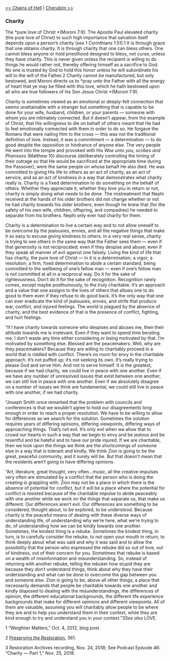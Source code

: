 [<< Chains of Hell](Chains%20of%20Hell.md)  |  [Cherubim >>](Cherubim.md)

### Charity
The *pure love of Christ *(Moroni 7:9). The Apostle Paul elevated charity (the pure love of Christ) to such high importance that salvation itself depends upon a person’s charity (*see* 1 Corinthians 1:51).1 It is through grace that one obtains charity. It is through charity that one can bless others. One cannot bless anyone or hold priesthood designed to bless, not curse, unless they have charity. This is never given unless the recipient is willing to do things he would rather not, thereby offering himself as a sacrifice to God. No one is trusted by God to hold this honor unless he will subordinate his will to the will of the Father.2 Charity cannot be manufactured, but only bestowed, and Moroni directs us to *pray unto the Father with all the energy of heart that ye may be filled with this love, which he hath bestowed upon all who are true followers of his Son Jesus Christ *(Moroni 7:9).

Charity is sometimes viewed as an emotional or deeply-felt connection that seems unattainable with a stranger but something that is capable to be done for your wife, husband, children, or your parents — someone with whom you are intimately connected. But it doesn’t appear, from the example of Christ, that His willingness to die on behalf of others meant that He had to feel emotionally connected with them in order to do so. He forgave the Romans that were nailing Him to the cross — this was not the traditional definition of love. Instead, it was a commitment — a determination — to do good despite the opposition or hindrance of anyone else. The very people He went into the temple and provoked with His *Woe unto you, scribes and Pharisees* (Matthew 10) discourse (deliberately controlling the timing of their outrage so that He would be sacrificed at the appropriate time during the Passover), were the same people on whose behalf He also died. He was committed to giving His life to others as an act of charity, as an act of service, and as an act of kindness in a way that demonstrates what charity really is. Charity is a fixed determination to do something on the behalf of others. Whether they appreciate it, whether they love you in return or not, charity is simply doing what needs to be done. The mistreatment that Nephi received at the hands of his older brothers did not change whether or not he had charity towards his older brothers, even though he knew that (for the safety of his own wife, children, offspring, and compadres) he needed to separate from his brothers. Nephi only ever had charity for them.

Charity is a determination to live a certain way and to not allow oneself to be overcome by the jealousies, envies, and all the negative things that make it so easy to excuse giving kindness to others. In a very real sense, charity is trying to see others in the same way that the Father sees them — even if that generosity is not reciprocated; even if they despise and abuse; even if they speak all manner of evil against one falsely. Living the kind of life that has charity, the pure love of Christ — in it is a determination; a vigor; a resolution; a firm, fixed determination to abide a certain standard, being committed to the wellbeing of one’s fellow man — even if one’s fellow man is not committed at all in a reciprocal way. Do it for the sake of righteousness. Don’t do it for the sake of recognition. Recognition rarely comes, except maybe posthumously, to the truly charitable. It’s an approach and a value that one assigns to the lives of others that allows one to do good to them even if they refuse to do good back. It’s the only way that one can ever eradicate the kind of jealousies, envies, and strife that produce war, conflict, and injured feelings. The world is plagued by the absence of charity, and the best evidence of that is the presence of conflict, fighting, and hurt feelings.

“If I have charity towards someone who despises and abuses me, then their attitude towards me is irrelevant. Even if they want to spend time berating me, I don’t waste any time either considering or being motivated by that. I’m motivated by something else. Blessed are the peacemakers. Well, why are they peacemakers? Because they are willing to charitably proceed in a world that is riddled with conflict. There’s no room for envy in the charitable approach. It’s not puffed up; it’s not seeking its own. It’s really trying to please God and serve Him. And not to serve himself. It is the greatest, because if we had charity, we could live in peace with one another. Even if we have any number of unresolved issues that exist between one another, we can still live in peace with one another. Even if we absolutely disagree on a number of issues we think are fundamental, we could still live in peace with one another, if we had charity.

“Joseph Smith once remarked that the problem with councils and conferences is that we wouldn’t agree to hold our disagreements long enough in order to reach a proper resolution. We have to be willing to allow for differences as we search for the solution. Sometimes the solution requires years of differing opinions, differing viewpoints, differing ways of approaching things. That’s not evil. It’s only evil when we allow that to crowd our hearts in such a way that we begin to envy and be jealous and be resentful and be hateful and to have our pride injured. If we are charitable, then we look upon the things we think are the shortcomings of someone else in a way that is tolerant and kindly. We think Zion is going to be the great, peaceful community, and it surely will be. But that doesn’t mean that the residents aren’t going to have differing opinions.

“Art, literature, great thought, very often…music, all the creative impulses very often are stimulated by a conflict that the person who is doing the creating is grappling with. Zion may not be a place in which there is the absence of potential for conflict, but it will be a place where the potential for conflict is resisted because of the charitable impulse to abide peaceably with one another while we work on the things that separate us, that make us different. Our differences aren’t evil. Our differences are something to be considered, thought about, to be explored, to be understood. Because charity is the peaceful means of dealing with these diverse ways of understanding life, of understanding why we’re here, what we’re trying to do, of understanding how we can be kindly towards one another. Sometimes, the kindest thing is a rebuke. Sometimes the kindest thing, in turn, is to carefully consider the rebuke, to not open your mouth in return, to think deeply about what was said and why it was said and to allow the possibility that the person who expressed the rebuke did so out of love, out of kindness, out of their concern for you. Sometimes that rebuke is based on a wealth of misinformation and misunderstanding. So, instead of returning with another rebuke, telling the rebuker how stupid they are because they don’t understand things, think about why they have their understanding and what can be done to overcome the gap between you and someone else. Zion is going to be, above all other things, a place that necessarily demands that people be charitable towards one another and kindly disposed to dealing with the misunderstandings, the differences of opinion, the different educational backgrounds, the different life experience backgrounds that make for different opinions and different viewpoints. All of them are valuable, assuming you will charitably allow people to be where they are and to help you understand them in their context, while they are kind enough to try and understand you in your context.”3*See also* LOVE.



1 “Weightier Matters,” Oct. 4, 2012, blog post.


2
[Preserving the Restoration](#), 361.


3 Restoration Archives recording, Nov. 24, 2018; See Podcast Episode 46: “Charity — Part 1,” Nov. 25, 2018.